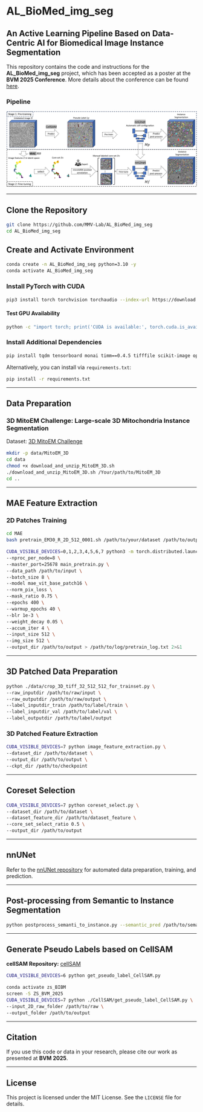 # AL_BioMed_img_seg

## An Active Learning Pipeline Based on Data-Centric AI for Biomedical Image Instance Segmentation

This repository contains the code and instructions for the **AL_BioMed_img_seg** project, which has been accepted as a poster at the **BVM 2025 Conference**. More details about the conference can be found [here](https://www.bvm-conf.org/).

### Pipeline

![Pipeline](https://github.com/MMV-Lab/AL_BioMed_img_seg/raw/main/fig/pipline.png)

---

## Clone the Repository

```bash
git clone https://github.com/MMV-Lab/AL_BioMed_img_seg
cd AL_BioMed_img_seg
```

## Create and Activate Environment

```bash
conda create -n AL_BioMed_img_seg python=3.10 -y
conda activate AL_BioMed_img_seg
```

### Install PyTorch with CUDA

```bash
pip3 install torch torchvision torchaudio --index-url https://download.pytorch.org/whl/cu118
```

#### Test GPU Availability

```bash
python -c "import torch; print('CUDA is available:', torch.cuda.is_available())"
```

### Install Additional Dependencies

```bash
pip install tqdm tensorboard monai timm==0.4.5 tifffile scikit-image opencv-python-headless matplotlib dask-image scikit-learn git+https://github.com/vanvalenlab/cellSAM.git aicsimageio
```

Alternatively, you can install via `requirements.txt`:

```bash
pip install -r requirements.txt
```

---

## Data Preparation

### 3D MitoEM Challenge: Large-scale 3D Mitochondria Instance Segmentation

Dataset: [3D MitoEM Challenge](https://mitoem.grand-challenge.org/)

```bash
mkdir -p data/MitoEM_3D
cd data
chmod +x download_and_unzip_MitoEM_3D.sh
./download_and_unzip_MitoEM_3D.sh /Your/path/to/MitoEM_3D
cd ..
```

---

## MAE Feature Extraction

### 2D Patches Training

```bash
cd MAE
bash pretrain_EM30_R_2D_512_0001.sh /path/to/your/dataset /path/to/output
```

```bash
CUDA_VISIBLE_DEVICES=0,1,2,3,4,5,6,7 python3 -m torch.distributed.launch \
--nproc_per_node=8 \
--master_port=25678 main_pretrain.py \
--data_path /path/to/input \
--batch_size 8 \
--model mae_vit_base_patch16 \
--norm_pix_loss \
--mask_ratio 0.75 \
--epochs 400 \
--warmup_epochs 40 \
--blr 1e-3 \
--weight_decay 0.05 \
--accum_iter 4 \
--input_size 512 \
--img_size 512 \
--output_dir /path/to/output > /path/to/log/pretrain_log.txt 2>&1
```

---

## 3D Patched Data Preparation

```bash
python ./data/crop_3D_tiff_32_512_512_for_trainset.py \
--raw_inputdir /path/to/raw/input \
--raw_outputdir /path/to/raw/output \
--label_inputdir_train /path/to/label/train \
--label_inputdir_val /path/to/label/val \
--label_outputdir /path/to/label/output
```

### 3D Patched Feature Extraction

```bash
CUDA_VISIBLE_DEVICES=7 python image_feature_extraction.py \
--dataset_dir /path/to/dataset \
--output_dir /path/to/output \
--ckpt_dir /path/to/checkpoint
```

---

## Coreset Selection

```bash
CUDA_VISIBLE_DEVICES=7 python coreset_select.py \
--dataset_dir /path/to/dataset \
--dataset_feature_dir /path/to/dataset_feature \
--core_set_select_ratio 0.5 \
--output_dir /path/to/output
```

---

## nnUNet

Refer to the [nnUNet repository](https://github.com/MIC-DKFZ/nnUNet) for automated data preparation, training, and prediction.

---

## Post-processing from Semantic to Instance Segmentation

```bash
python postprocess_semanti_to_instance.py --semantic_pred /path/to/semantic_pred
```

---

## Generate Pseudo Labels based on CellSAM

**cellSAM Repository:** [cellSAM](https://github.com/vanvalenlab/cellSAM.git)

```bash
CUDA_VISIBLE_DEVICES=6 python get_pseudo_label_CellSAM.py
```

```bash
conda activate zs_BIBM
screen -S ZS_BVM_2025
CUDA_VISIBLE_DEVICES=7 python ./CellSAM/get_pseudo_label_CellSAM.py \
--input_2D_raw_folder /path/to/raw \
--output_folder /path/to/output
```

---

## Citation

If you use this code or data in your research, please cite our work as presented at **BVM 2025**.

---

## License

This project is licensed under the MIT License. See the `LICENSE` file for details.

